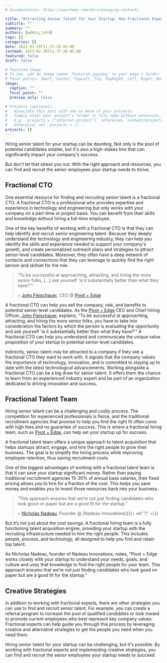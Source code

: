 ```yaml
---
# Documentation: https://wowchemy.com/docs/managing-content/

title: "Attracting Senior Talent for Your Startup: How Fractional Experts Can Help"
subtitle: ""
summary: ""
authors: [admin,john]
tags: []
categories: []
date: 2023-02-20T11:37:28-05:00
lastmod: 2023-02-20T11:37:28-05:00
featured: false
draft: false

# Featured image
# To use, add an image named `featured.jpg/png` to your page's folder.
# Focal points: Smart, Center, TopLeft, Top, TopRight, Left, Right, BottomLeft, Bottom, BottomRight.
image:
  caption: ""
  focal_point: ""
  preview_only: false

# Projects (optional).
#   Associate this post with one or more of your projects.
#   Simply enter your project's folder or file name without extension.
#   E.g. `projects = ["internal-project"]` references `content/project/deep-learning/index.md`.
#   Otherwise, set `projects = []`.
projects: []
---
```


Hiring senior talent for your startup can be daunting. Not only is the pool of potential candidates smaller, but it's also a high-stakes hire that can significantly impact your company's success.

But don't let that stress you out. With the right approach and resources, you can find and recruit the senior employees your startup needs to thrive.

## Fractional CTO

One essential resource for finding and recruiting senior talent is a fractional CTO. A fractional CTO is a professional who provides expertise and experience in technology and engineering but only works with your company on a part-time or project basis. You can benefit from their skills and knowledge without hiring a full-time employee.

One of the key benefits of working with a fractional CTO is that they can help identify and recruit senior engineering talent. Because they deeply understand the technology and engineering industry, they can help you identify the skills and experience needed to support your company's growth, and create personalized outreach plans and strategies to attract senior-level candidates. Moreover, they often have a deep network of contacts and connections that they can leverage to quickly find the right person and skillset for the role.

> “To be successful at approaching, attracting, and hiring the more senior folks, [...] ask yourself 'is it substantially better than what they have?'"
>
> ~ [John Fleischauer](https://www.linkedin.com/in/bigtalljohn/), CEO @ [Pivot + Edge](https://www.pivotandedge.com/)

A fractional CTO can help you sell the company, role, and benefits to potential senior-level candidates. As the [Pivot + Edge](https://www.pivotandedge.com/) CEO and Chief Hiring Officer, [John Fleischauer](https://www.linkedin.com/in/bigtalljohn/), explains, "To be successful at approaching, attracting, and hiring the more senior folks, you have to take into consideration the factors by which the person is evaluating the opportunity and ask yourself 'is it substantially better than what they have?'" A fractional CTO can help you understand and communicate the unique value proposition of your startup to potential senior-level candidates.

Indirectly, senior talent may be attracted to a company if they see a fractional CTO they want to work with. It signals that the company values the importance of technology, innovation, and is committed to staying up to date with the latest technological advancements. Working alongside a fractional CTO can be a big draw for senior talent. It offers them the chance to learn from an experienced industry expert and be part of an organization dedicated to driving innovation and success.

## Fractional Talent Team

Hiring senior talent can be a challenging and costly process. The competition for experienced professionals is fierce, and the traditional recruitment agencies that promise to help you find the right fit often come with high fees and no guarantee of success. This is where a fractional hiring team, such as [Pivot + Edge](https://www.pivotandedge.com/), can help set your startup up for success.

A fractional talent team offers a unique approach to talent acquisition that helps startups attract, engage, and hire the right people to grow their business. The goal is to simplify the hiring process while improving employee retention, thus saving recruitment costs.

One of the biggest advantages of working with a fractional talent team is that it can save your startup significant money. Rather than paying traditional recruitment agencies 15-30% of annual base salaries, their fixed pricing allows you to hire for a fraction of the cost. This helps you save money and enables you to invest those resources back into your business.

> “This approach ensures that we’re not just finding candidates who look good on paper but are a good fit for the startup.”
>
> ~ [Nicholas Nadeau](https://www.linkedin.com/in/engnadeau), Founder @ [Nadeau Innovations]({{< ref "/" >}})

But it’s not just about the cost savings. A fractional hiring team is a fully functioning talent acquisition engine, providing your startup with the recruiting infrastructure needed to hire the right people. This includes people, process, and technology, all designed to help you find and retain top talent.

As Nicholas Nadeau, founder of Nadeau Innovations, notes, “Pivot + Edge works closely with your startup to understand your needs, goals, and culture and uses that knowledge to find the right people for your team. This approach ensures that we’re not just finding candidates who look good on paper but are a good fit for the startup.”

## Creative Strategies

In addition to working with fractional experts, there are other strategies you can use to find and recruit senior talent. For example, you can create a referral program to increase the pool of qualified candidates or look inward to promote current employees who best represent key company values. Fractional experts can help guide you through this process by leveraging creative and alternative strategies to get the people you need when you need them.

Hiring senior talent for your startup can be challenging, but it's possible. By working with fractional experts and implementing creative strategies, you can find and recruit the senior employees your startup needs to succeed.
